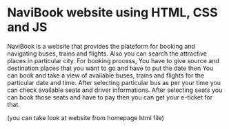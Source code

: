 # NaviBook website using HTML, CSS and JS
  NaviBook is a website that provides the plateform for booking and navigating buses, trains and flights. Also you can search the attractive places in particular city. For booking process, You have to give source and destination places that you want to go and have to put the date then You can book and take a view of available buses, trains and flights for the particular date and time. After selecting particular bus as per your time you can check available seats and driver informations. After selecting seats you can book those seats and have to pay then you can get your e-ticket for that. 

(you can take look at website from homepage html file)
